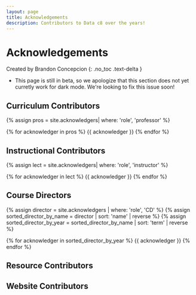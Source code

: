 ```yaml
---
layout: page
title: Acknowledgements
description: Contributors to Data c8 over the years!
---
```


# Acknowledgements 
Created by Brandon Concepcion
{: .no_toc .text-delta }

* This page is still in beta, so we apologize that this section does not yet curretly work for dark mode. We're looking to fix this issue soon!

## Curriculum Contributors

{% assign pros = site.acknowledgers| where: 'role', 'professor' %}

<div class="role flex">
{% for acknowledger in pros %}
{{ acknowledger }}
{% endfor %}
</div>

## Instructional Contributors
{% assign lect = site.acknowledgers| where: 'role', 'instructor' %}

<div class="role flex">
{% for acknowledger in lect %}
{{ acknowledger }}
{% endfor %}
</div>

## Course Directors

{% assign director = site.acknowledgers | where: 'role', 'CD' %}
{% assign sorted_director_by_name = director | sort: 'name' | reverse %}
{% assign sorted_director_by_year = sorted_director_by_name | sort: 'term' | reverse %}

<div class="role flex">
{% for acknowledger in sorted_director_by_year %}
{{ acknowledger }}
{% endfor %}
</div>

## Resource Contributors

## Website Contributors

<script src="../assets/darkmode.js"></script>
<script>
  window.addEventListener("DOMContentLoaded", (event) => {
    onLoad();
});
</script>
